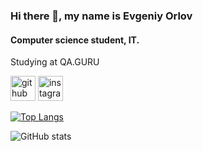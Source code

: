 ### Hi there 👋, my name is Evgeniy Orlov
#### Computer science student, IT.

Studying at QA.GURU


[<img src='https://cdn.jsdelivr.net/npm/simple-icons@3.0.1/icons/github.svg' alt='github' height='40'>](https://github.com/Evgeniyinline)  [<img src='https://cdn.jsdelivr.net/npm/simple-icons@3.0.1/icons/instagram.svg' alt='instagram' height='40'>](https://www.instagram.com/Evgeniy_inline/)  

[![Top Langs](https://github-readme-stats.vercel.app/api/top-langs/?username=Evgeniyinline)](https://github.com/anuraghazra/github-readme-stats)

![GitHub stats](https://github-readme-stats.vercel.app/api?username=Evgeniyinline&show_icons=true)  


